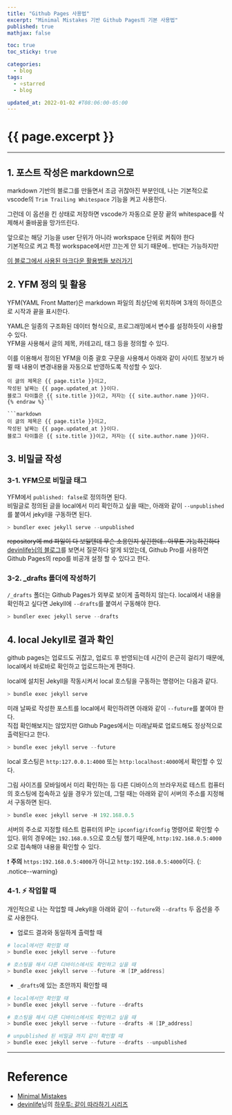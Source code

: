 ```yaml
---
title: "Github Pages 사용법"
excerpt: "Minimal Mistakes 기반 Github Pages의 기본 사용법"
published: true
mathjax: false

toc: true
toc_sticky: true

categories:
  - blog
tags:
  - ⭐starred
  - blog

updated_at: 2022-01-02 #T08:06:00-05:00
---
```

# {{ page.excerpt }}
---
## 1. 포스트 작성은 markdown으로
markdown 기반의 블로그를 만들면서 조금 귀찮아진 부분인데, 나는 기본적으로 vscode의 `Trim Trailing Whitespace` 기능을 켜고 사용한다.  

그런데 이 옵션을 킨 상태로 저장하면 vscode가 자동으로 문장 끝의 whitespace를 삭제해서 줄바꿈을 망가뜨린다.  

앞으로는 해당 기능을 user 단위가 아니라 workspace 단위로 켜줘야 한다  
기본적으로 켜고 특정 workspace에서만 끄는게 안 되기 때문에.. 반대는 가능하지만  

[이 블로그에서 사용된 마크다운 활용법들 보러가기](/blog/markdown_for_blog)

## 2. YFM 정의 및 활용
YFM(YAML Front Matter)은 markdown 파일의 최상단에 위치하며 3개의 하이픈으로 시작과 끝을 표시한다.  

YAML은 일종의 구조화된 데이터 형식으로, 프로그래밍에서 변수를 설정하듯이 사용할 수 있다.  
YFM을 사용해서 글의 제목, 카테고리, 태그 등을 정의할 수 있다.  

이를 이용해서 정의된 YFM을 이중 괄호 구문을 사용해서 아래와 같이 사이트 정보가 바뀔 때 내용이 변경내용을 자동으로 반영하도록 작성할 수 있다.

```markdown{% raw %}
이 글의 제목은 {{ page.title }}이고,
작성된 날짜는 {{ page.updated_at }}이다.
블로그 타이틀은 {{ site.title }}이고, 저자는 {{ site.author.name }}이다.
{% endraw %}```

```markdown
이 글의 제목은 {{ page.title }}이고,
작성된 날짜는 {{ page.updated_at }}이다.
블로그 타이틀은 {{ site.title }}이고, 저자는 {{ site.author.name }}이다.
```

## 3. 비밀글 작성
### 3-1. YFM으로 비밀글 태그
YFM에서 `published: false`로 정의하면 된다.  
비밀글로 정의된 글을 local에서 미리 확인하고 싶을 때는, 아래와 같이 `--unpublished`를 붙여서 jekyll을 구동하면 된다.

```powershell
> bundler exec jekyll serve --unpublished
```

~~repository에 md 파일이 다 보일텐데 무슨 소용인지 싶긴한데.. 아무튼 가능하긴하다~~  
[devinlife님의 블로그](https://devinlife.com/)를 보면서 질문하다 알게 되었는데, Github Pro를 사용하면 Github Pages의 repo를 비공개 설정 할 수 있다고 한다.  

### 3-2. _drafts 폴더에 작성하기
`/_drafts` 폴더는 Github Pages가 외부로 보이게 출력하지 않는다. local에서 내용을 확인하고 싶다면 Jekyll에 `--drafts`를 붙여서 구동해야 한다.  

```powershell
> bundler exec jekyll serve --drafts
```

## 4. local Jekyll로 결과 확인
github pages는 업로드도 귀찮고, 업로드 후 반영되는데 시간이 은근히 걸리기 때문에, local에서 바로바로 확인하고 업로드하는게 편하다.  

local에 설치된 Jekyll을 작동시켜서 local 호스팅을 구동하는 명령어는 다음과 같다.

```powershell
> bundle exec jekyll serve
```

미래 날짜로 작성한 포스트를 local에서 확인하려면 아래와 같이 `--future`를 붙여야 한다.  
직접 확인해보지는 않았지만 Github Pages에서는 미래날짜로 업로드해도 정상적으로 출력된다고 한다.  

```powershell
> bundle exec jekyll serve --future
```

local 호스팅은 `http:127.0.0.1:4000` 또는 `http:localhost:4000`에서 확인할 수 있다.  

그림 사이즈를 모바일에서 미리 확인하는 등 다른 디바이스의 브라우저로 테스트 컴퓨터의 호스팅에 접속하고 싶을 경우가 있는데, 그럴 때는 아래와 같이 서버의 주소를 지정해서 구동하면 된다.  

```powershell
> bundle exec jekyll serve -H 192.168.0.5
```

서버의 주소로 지정할 테스트 컴퓨터의 IP는 `ipconfig/ifconfig` 명령어로 확인할 수 있다. 위의 경우에는 `192.168.0.5`으로 호스팅 했기 때문에, `http:192.168.0.5:4000`으로 접속해야 내용을 확인할 수 있다.

❗ **주의** `https:192.168.0.5:4000`가 아니고 `http:192.168.0.5:4000`이다.
{: .notice--warning}

### 4-1. ⚡ 작업할 때
개인적으로 나는 작업할 때 Jekyll을 아래와 같이 `--future`와 `--drafts` 두 옵션을 주로 사용한다.

- 업로드 결과와 동일하게 출력할 때

```powershell
# local에서만 확인할 때
> bundle exec jekyll serve --future

# 호스팅을 해서 다른 디바이스에서도 확인하고 싶을 때
> bundle exec jekyll serve --future -H [IP_address]
```

- `_drafts`에 있는 초안까지 확인할 때

```powershell
# local에서만 확인할 때
> bundle exec jekyll serve --future --drafts

# 호스팅을 해서 다른 디바이스에서도 확인하고 싶을 때
> bundle exec jekyll serve --future --drafts -H [IP_address]

# unpublished 된 비밀글 까지 같이 확인할 때
> bundle exec jekyll serve --future --drafts --unpublished
```

---
# Reference
- [Minimal Mistakes](https://mmistakes.github.io/minimal-mistakes/)
- [devinlife](https://devinlife.com/)님의 [하우투: 같이 따라하기 시리즈](https://devinlife.com/howto/)